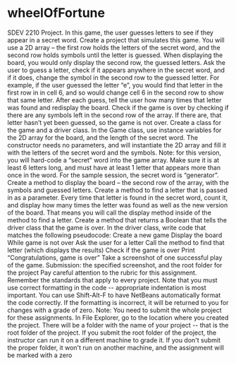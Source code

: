 # wheelOfFortune
SDEV 2210 Project.
In this game, the user guesses letters to see if they appear in a secret word. Create a project that simulates this game. You will use a 2D array – the first row holds the letters of the secret word, and the second row holds symbols until the letter is guessed. When displaying the board, you would only display the second row, the guessed letters. Ask the user to guess a letter, check if it appears anywhere in the secret word, and if it does, change the symbol in the second row to the guessed letter. For example, if the user guessed the letter “e”, you would find that letter in the first row in in cell 6, and so would change cell 6 in the second row to show that same letter. After each guess, tell the user how many times that letter was found and redisplay the board. Check if the game is over by checking if there are any symbols left in the second row of the array. If there are, that letter hasn’t yet been guessed, so the game is not over. Create a class for the game and a driver class. In the Game class, use instance variables for the 2D array for the board, and the length of the secret word. The constructor needs no parameters, and will instantiate the 2D array and fill it with the letters of the secret word and the symbols. Note: for this version, you will hard-code a “secret” word into the game array. Make sure it is at least 6 letters long, and must have at least 1 letter that appears more than once in the word. For the sample session, the secret word is “generator”. Create a method to display the board – the second row of the array, with the symbols and guessed letters. Create a method to find a letter that is passed in as a parameter. Every time that letter is found in the secret word, count it, and display how many times the letter was found as well as the new version of the board. That means you will call the display method inside of the method to find a letter. Create a method that returns a Boolean that tells the driver class that the game is over. In the driver class, write code that matches the following pseudocode: Create a new game Display the board While game is not over Ask the user for a letter Call the method to find that letter (which displays the results) Check if the game is over Print “Congratulations, game is over” Take a screenshot of one successful play of the game. Submission: the specified screenshot, and the root folder for the project Pay careful attention to the rubric for this assignment. Remember the standards that apply to every project. Note that you must use correct formatting in the code -- appropriate indentation is most important. You can use Shift-Alt-F to have NetBeans automatically format the code correctly. If the formatting is incorrect, it will be returned to you for changes with a grade of zero. Note: You need to submit the whole project for these assignments. In File Explorer, go to the location where you created the project. There will be a folder with the name of your project -- that is the root folder of the project. If you submit the root folder of the project, the instructor can run it on a different machine to grade it. If you don't submit the proper folder, it won't run on another machine, and the assignment will be marked with a zero
